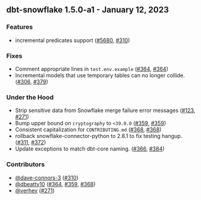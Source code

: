 ## dbt-snowflake 1.5.0-a1 - January 12, 2023
### Features
- incremental predicates support ([#5680](https://github.com/dbt-labs/dbt-snowflake/issues/5680), [#310](https://github.com/dbt-labs/dbt-snowflake/pull/310))
### Fixes
- Comment appropriate lines in `test.env.example` ([#364](https://github.com/dbt-labs/dbt-snowflake/issues/364), [#364](https://github.com/dbt-labs/dbt-snowflake/pull/364))
- Incremental models that use temporary tables can no longer collide. ([#306](https://github.com/dbt-labs/dbt-snowflake/issues/306), [#379](https://github.com/dbt-labs/dbt-snowflake/pull/379))
### Under the Hood
- Strip sensitive data from Snowflake merge failure error messages ([#123](https://github.com/dbt-labs/dbt-snowflake/issues/123), [#271](https://github.com/dbt-labs/dbt-snowflake/pull/271))
- Bump upper bound on `cryptography` to `<39.0.0` ([#359](https://github.com/dbt-labs/dbt-snowflake/issues/359), [#359](https://github.com/dbt-labs/dbt-snowflake/pull/359))
- Consistent capitalization for `CONTRIBUTING.md` ([#368](https://github.com/dbt-labs/dbt-snowflake/issues/368), [#368](https://github.com/dbt-labs/dbt-snowflake/pull/368))
- rollback snowflake-connector-python to 2.8.1 to fix testing hangup. ([#311](https://github.com/dbt-labs/dbt-snowflake/issues/311), [#372](https://github.com/dbt-labs/dbt-snowflake/pull/372))
- Update exceptions to match dbt-core naming. ([#366](https://github.com/dbt-labs/dbt-snowflake/issues/366), [#384](https://github.com/dbt-labs/dbt-snowflake/pull/384))

### Contributors
- [@dave-connors-3](https://github.com/dave-connors-3) ([#310](https://github.com/dbt-labs/dbt-snowflake/pull/310))
- [@dbeatty10](https://github.com/dbeatty10) ([#364](https://github.com/dbt-labs/dbt-snowflake/pull/364), [#359](https://github.com/dbt-labs/dbt-snowflake/pull/359), [#368](https://github.com/dbt-labs/dbt-snowflake/pull/368))
- [@verhey](https://github.com/verhey) ([#271](https://github.com/dbt-labs/dbt-snowflake/pull/271))
